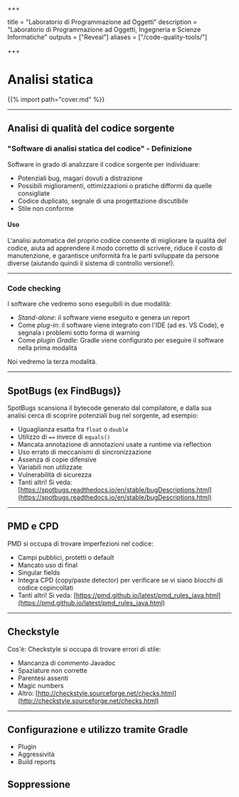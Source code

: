  
+++

title = "Laboratorio di Programmazione ad Oggetti"
description = "Laboratorio di Programmazione ad Oggetti, Ingegneria e Scienze Informatiche"
outputs = ["Reveal"]
aliases = ["/code-quality-tools/"]

+++

# Analisi statica

{{% import path="cover.md" %}}

---

## Analisi di qualità del codice sorgente

### "Software di analisi statica del codice" - Definizione

Software in grado di analizzare il codice sorgente per individuare:

* Potenziali bug, magari dovuti a distrazione
* Possibili miglioramenti, ottimizzazioni o pratiche difformi da quelle consigliate
* Codice duplicato, segnale di una progettazione discutibile
* Stile non conforme

#### Uso

L'analisi automatica del proprio codice consente di migliorare la qualità del codice,
aiuta ad apprendere il modo corretto di scrivere,
riduce il costo di manutenzione,
e garantisce uniformità fra le parti sviluppate da persone diverse
(aiutando quindi il sistema di controllo versione!).

---

### Code checking

I software che vedremo sono eseguibili in due modalità:

* *Stand-alone*: il software viene eseguito e genera un report
* Come *plug-in*: il software viene integrato con l'IDE (ad es. VS Code), e segnala i problemi sotto forma di warning
* Come *plugin Gradle*: Gradle viene configurato per eseguire il software nella prima modalità

Noi vedremo la terza modalità.

---

## SpotBugs (ex FindBugs)} 


SpotBugs scansiona il bytecode generato dal compilatore, e dalla sua analisi cerca di scoprire potenziali bug nel sorgente, ad esempio:

* Uguaglianza esatta fra `float` o `double`
* Utilizzo di `==` invece di `equals()`
* Mancata annotazione di annotazioni usate a runtime via reflection
* Uso errato di meccanismi di sincronizzazione
* Assenza di copie difensive
* Variabili non utilizzate
* Vulnerabilità  di sicurezza
* Tanti altri! Si veda: [https://spotbugs.readthedocs.io/en/stable/bugDescriptions.html](https://spotbugs.readthedocs.io/en/stable/bugDescriptions.html)

---

## PMD e CPD

PMD si occupa di trovare imperfezioni nel codice:

* Campi pubblici, protetti o default
* Mancato uso di final
* Singular fields
* Integra CPD (copy/paste detector) per verificare se vi siano blocchi di codice copincollati
* Tanti altri! Si veda: [https://pmd.github.io/latest/pmd_rules_java.html](https://pmd.github.io/latest/pmd_rules_java.html)

---

## Checkstyle

Cos'è: Checkstyle si occupa di trovare errori di stile:
		
* Mancanza di commento Javadoc
* Spaziature non corrette
* Parentesi assenti
* Magic numbers
* Altro: [http://checkstyle.sourceforge.net/checks.html](http://checkstyle.sourceforge.net/checks.html)

---

## Configurazione e utilizzo tramite Gradle

* Plugin
* Aggressività
* Build reports


## Soppressione

